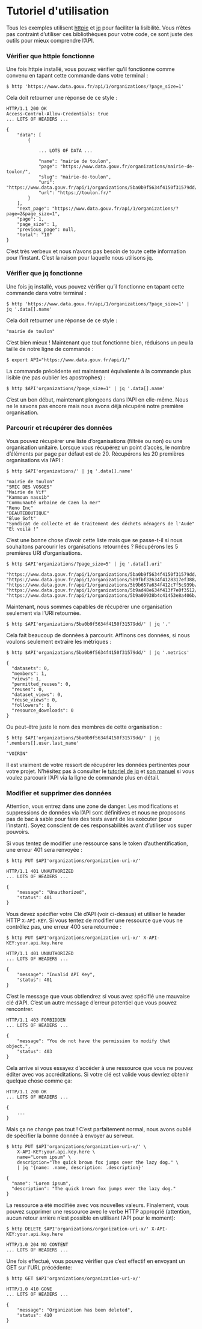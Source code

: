# Tutoriel d'utilisation

Tous les exemples utilisent [httpie](http://httpie.org/) et [jq](http://stedolan.github.io/jq/) pour faciliter la lisibilité. Vous n’êtes pas contraint d’utiliser ces bibliothèques pour votre code, ce sont juste des outils pour mieux comprendre l’API.

### Vérifier que httpie fonctionne <a href="#verifier-que-httpie-fonctionne" id="verifier-que-httpie-fonctionne"></a>

Une fois httpie installé, vous pouvez vérifier qu’il fonctionne comme convenu en tapant cette commande dans votre terminal :

```
$ http 'https://www.data.gouv.fr/api/1/organizations/?page_size=1'
```

Cela doit retourner une réponse de ce style :

```
HTTP/1.1 200 OK
Access-Control-Allow-Credentials: true
... LOTS OF HEADERS ...

{
    "data": [
        {

            ... LOTS OF DATA ...

            "name": "mairie de toulon",
            "page": "https://www.data.gouv.fr/organizations/mairie-de-toulon/",
            "slug": "mairie-de-toulon",
            "uri": "https://www.data.gouv.fr/api/1/organizations/5ba0b9f5634f4150f31579dd/",
            "url": "https://toulon.fr/"
        }
    ],
    "next_page": "https://www.data.gouv.fr/api/1/organizations/?page=2&page_size=1",
    "page": 1,
    "page_size": 1,
    "previous_page": null,
    "total": "10"
}
```

C’est très verbeux et nous n’avons pas besoin de toute cette information pour l’instant. C’est la raison pour laquelle nous utilisons jq.

### Vérifier que jq fonctionne <a href="#verifier-que-jq-fonctionne" id="verifier-que-jq-fonctionne"></a>

Une fois jq installé, vous pouvez vérifier qu’il fonctionne en tapant cette commande dans votre terminal :

```
$ http 'https://www.data.gouv.fr/api/1/organizations/?page_size=1' | jq '.data[].name'
```

Cela doit retourner une réponse de ce style :

```
"mairie de toulon"
```

C’est bien mieux ! Maintenant que tout fonctionne bien, réduisons un peu la taille de notre ligne de commande :

```
$ export API="https://www.data.gouv.fr/api/1/"
```

La commande précédente est maintenant équivalente à la commande plus lisible (ne pas oublier les apostrophes) :

```
$ http $API'organizations/?page_size=1' | jq '.data[].name'
```

C’est un bon début, maintenant plongeons dans l’API en elle-même. Nous ne le savons pas encore mais nous avons déjà récupéré notre première organisation.

### Parcourir et récupérer des données <a href="#parcourir-et-recuperer-des-donnees" id="parcourir-et-recuperer-des-donnees"></a>

Vous pouvez récupérer une liste d’organisations (filtrée ou non) ou une organisation unitaire. Lorsque vous récupérez un point d’accès, le nombre d’éléments par page par défaut est de 20. Récupérons les 20 premières organisations via l’API :

```
$ http $API'organizations/' | jq '.data[].name'
```

```
"mairie de toulon"
"SMIC DES VOSGES"
"Mairie de Vif"
"Kammoun nassib"
"Communauté urbaine de Caen la mer"
"Reno Inc"
"BEAUTEBOUTIQUE"
"Blue Soft"
"Syndicat de collecte et de traitement des déchets ménagers de l'Aude"
"Et voilà !"
```

C’est une bonne chose d’avoir cette liste mais que se passe-t-il si nous souhaitons parcourir les organisations retournées ? Récupérons les 5 premières URI d’organisations.

```
$ http $API'organizations/?page_size=5' | jq '.data[].uri'
```

```
"https://www.data.gouv.fr/api/1/organizations/5ba0b9f5634f4150f31579dd/"
"https://www.data.gouv.fr/api/1/organizations/5b9fbf32634f4128317ef388/"
"https://www.data.gouv.fr/api/1/organizations/5b9b657a634f412c7f5c939b/"
"https://www.data.gouv.fr/api/1/organizations/5b9ad48e634f413f7e0f3512/"
"https://www.data.gouv.fr/api/1/organizations/5b9a00938b4c41453e8a406b/"
```

Maintenant, nous sommes capables de récupérer une organisation seulement via l’URI retournée.

```
$ http $API'organizations/5ba0b9f5634f4150f31579dd/' | jq '.'
```

Cela fait beaucoup de données à parcourir. Affinons ces données, si nous voulons seulement extraire les métriques :

```
$ http $API'organizations/5ba0b9f5634f4150f31579dd/' | jq '.metrics'
```

```
{
  "datasets": 0,
  "members": 1,
  "views": 1,
  "permitted_reuses": 0,
  "reuses": 0,
  "dataset_views": 0,
  "reuse_views": 0,
  "followers": 0,
  "resource_downloads": 0
}
```

Ou peut-être juste le nom des membres de cette organisation :

```
$ http $API'organizations/5ba0b9f5634f4150f31579dd/' | jq '.members[].user.last_name'
```

```
"VOIRIN"
```

Il est vraiment de votre ressort de récupérer les données pertinentes pour votre projet. N’hésitez pas à consulter le [tutoriel de jq](http://stedolan.github.io/jq/tutorial/) et [son manuel](http://stedolan.github.io/jq/manual/) si vous voulez parcourir l’API via la ligne de commande plus en détail.

### Modifier et supprimer des données <a href="#modifier-et-supprimer-des-donnees" id="modifier-et-supprimer-des-donnees"></a>

Attention, vous entrez dans une zone de danger. Les modifications et suppressions de données via l’API sont définitives et nous ne proposons pas de bac à sable pour faire des tests avant de les exécuter (pour l’instant). Soyez conscient de ces responsabilités avant d’utiliser vos super pouvoirs.

Si vous tentez de modifier une ressource sans le token d’authentification, une erreur 401 sera renvoyée :

```
$ http PUT $API'organizations/organization-uri-x/'
```

```
HTTP/1.1 401 UNAUTHORIZED
... LOTS OF HEADERS ...

{
    "message": "Unauthorized",
    "status": 401
}
```

Vous devez spécifier votre Clé d’API (voir ci-dessus) et utiliser le header HTTP `X-API-KEY`. Si vous tentez de modifier une ressource que vous ne contrôlez pas, une erreur 400 sera retournée :

```
$ http PUT $API'organizations/organization-uri-x/' X-API-KEY:your.api.key.here
```

```
HTTP/1.1 401 UNAUTHORIZED
... LOTS OF HEADERS ...

{
    "message": "Invalid API Key",
    "status": 401
}
```

C’est le message que vous obtiendrez si vous avez spécifié une mauvaise clé d’API. C’est un autre message d’erreur potentiel que vous pouvez rencontrer.

```
HTTP/1.1 403 FORBIDDEN
... LOTS OF HEADERS ...

{
    "message": "You do not have the permission to modify that object.",
    "status": 403
}
```

Cela arrive si vous essayez d’accéder à une ressource que vous ne pouvez éditer avec vos accréditations. Si votre clé est valide vous devriez obtenir quelque chose comme ça:

```
HTTP/1.1 200 OK
... LOTS OF HEADERS ...

{
    ...
}
```

Mais ça ne change pas tout ! C’est parfaitement normal, nous avons oublié de spécifier la bonne donnée à envoyer au serveur.

```
$ http PUT $API'organizations/organization-uri-x/' \
    X-API-KEY:your.api.key.here \
    name="Lorem ipsum" \
    description="The quick brown fox jumps over the lazy dog." \
    | jq '{name: .name, description: .description}'
```

```
{
  "name": "Lorem ipsum",
  "description": "The quick brown fox jumps over the lazy dog."
}
```

La ressource a été modifiée avec vos nouvelles valeurs. Finalement, vous pouvez supprimer une ressource avec le verbe HTTP approprié (attention, aucun retour arrière n’est possible en utilisant l’API pour le moment):

```
$ http DELETE $API'organizations/organization-uri-x/' X-API-KEY:your.api.key.here
```

```
HTTP/1.0 204 NO CONTENT
... LOTS OF HEADERS ...
```

Une fois effectué, vous pouvez vérifier que c’est effectif en envoyant un GET sur l’URL précédente:

```
$ http GET $API'organizations/organization-uri-x/'
```

```
HTTP/1.0 410 GONE
... LOTS OF HEADERS ...

{
    "message": "Organization has been deleted",
    "status": 410
}
```
